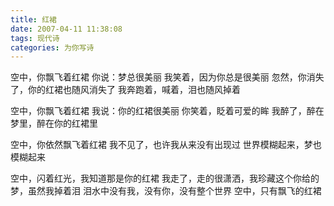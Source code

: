 ```yaml
---
title: 红裙
date: 2007-04-11 11:38:08
tags: 现代诗
categories: 为你写诗
---
```

空中，你飘飞着红裙
你说：梦总很美丽
我笑着，因为你总是很美丽
忽然，你消失了，你的红裙也随风消失了
我奔跑着，喊着，泪也随风掉着
<!-- more -->
空中，你飘飞着红裙
我说：你的红裙很美丽
你笑着，眨着可爱的眸
我醉了，醉在梦里，醉在你的红裙里

空中，你依然飘飞着红裙
我不见了，也许我从来没有出现过
世界模糊起来，梦也模糊起来

空中，闪着红光，我知道那是你的红裙
我走了，走的很潇洒，我珍藏这个你给的梦，虽然我掉着泪
泪水中没有我，没有你，没有整个世界
空中，只有飘飞的红裙